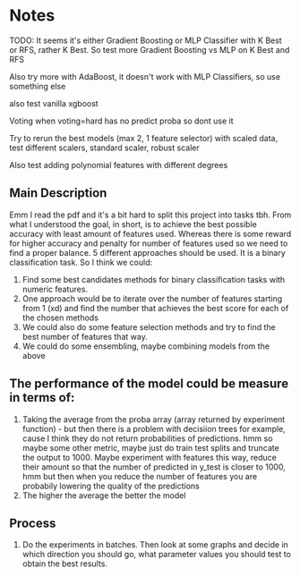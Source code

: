 # Notes

TODO: It seems it's either Gradient Boosting or MLP Classifier with K Best or RFS, rather K Best. So test more Gradient Boosting vs MLP on K Best and RFS

Also try more with AdaBoost, it doesn't work with MLP Classifiers, so use something else

also test vanilla xgboost

Voting when voting=hard has no predict proba so dont use it

Try to rerun the best models (max 2, 1 feature selector) with scaled data, test different scalers, standard scaler, robust scaler

Also test adding polynomial features with different degrees

## Main Description

Emm I read the pdf and it's a bit hard to split this project into tasks tbh. From what I understood the goal, in short, is to achieve the best possible accuracy with least amount of features used. Whereas there is some reward for higher accuracy and penalty for number of features used so we need to find a proper balance. 5 different approaches should be used. It is a binary classification task. So I think we could:

1. Find some best candidates methods for binary classification tasks with numeric features.
2. One approach would be to iterate over the number of features starting from 1 (xd) and find the number that achieves the best score for each of the chosen methods
3. We could also do some feature selection methods and try to find the best number of features that way.
4. We could do some ensembling, maybe combining models from the above

## The performance of the model could be measure in terms of:

1. Taking the average from the proba array (array returned by experiment function) - but then there is a problem with decisiion trees for example, cause I think they do not return probabilities of predictions. hmm so maybe some other metric, maybe just do train test splits and truncate the output to 1000. Maybe experiment with features this way, reduce their amount so that the number of predicted in y_test is closer to 1000, hmm but then when you reduce the number of features you are probabily lowering the quality of the predictions
2. The higher the average the better the model

## Process

1. Do the experiments in batches. Then look at some graphs and decide in which direction you should go, what parameter values you should test to obtain the best results.

